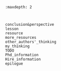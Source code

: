 

<!--
 * @version:
 * @Author:  StevenJokess（蔡舒起） https://github.com/StevenJokess
 * @Date: 2023-03-22 02:19:30
 * @LastEditors:  StevenJokess（蔡舒起） https://github.com/StevenJokess
 * @LastEditTime: 2023-09-22 23:11:27
 * @Description:
 * @Help me: 如有帮助，请赞助，失业3年了。![支付宝收款码](https://github.com/StevenJokess/d2rl/blob/master/img/%E6%94%B6.jpg)
 * @TODO::
 * @Reference:
-->
```toc
:maxdepth: 2



conclusion&perspective
lesson
resource
more_resources
other_authors'_thinking
my_thinking
TODO
Phd_information
Hire_information
epilogue
```

